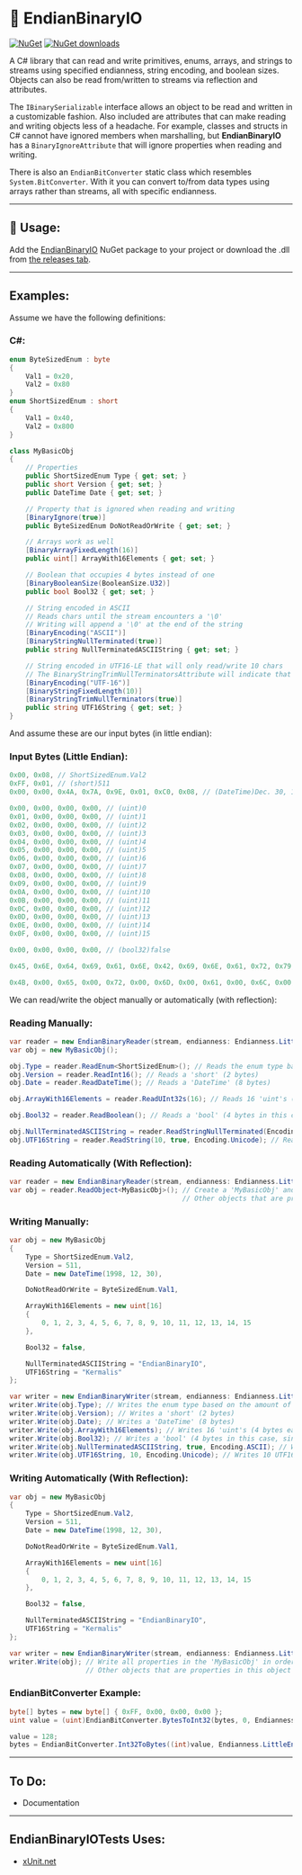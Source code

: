 ﻿# 📖 EndianBinaryIO

[![NuGet](https://img.shields.io/nuget/v/EndianBinaryIO.svg)](https://www.nuget.org/packages/EndianBinaryIO)
[![NuGet downloads](https://img.shields.io/nuget/dt/EndianBinaryIO)](https://www.nuget.org/packages/EndianBinaryIO)

A C# library that can read and write primitives, enums, arrays, and strings to streams using specified endianness, string encoding, and boolean sizes.
Objects can also be read from/written to streams via reflection and attributes.

The `IBinarySerializable` interface allows an object to be read and written in a customizable fashion.
Also included are attributes that can make reading and writing objects less of a headache.
For example, classes and structs in C# cannot have ignored members when marshalling, but **EndianBinaryIO** has a `BinaryIgnoreAttribute` that will ignore properties when reading and writing.

There is also an `EndianBitConverter` static class which resembles `System.BitConverter`. With it you can convert to/from data types using arrays rather than streams, all with specific endianness.

----
## 🚀 Usage:
Add the [EndianBinaryIO](https://www.nuget.org/packages/EndianBinaryIO) NuGet package to your project or download the .dll from [the releases tab](https://github.com/Kermalis/EndianBinaryIO/releases).

----
## Examples:
Assume we have the following definitions:
### C#:
```cs
enum ByteSizedEnum : byte
{
    Val1 = 0x20,
    Val2 = 0x80
}
enum ShortSizedEnum : short
{
    Val1 = 0x40,
    Val2 = 0x800
}

class MyBasicObj
{
    // Properties
    public ShortSizedEnum Type { get; set; }
    public short Version { get; set; }
    public DateTime Date { get; set; }

    // Property that is ignored when reading and writing
    [BinaryIgnore(true)]
    public ByteSizedEnum DoNotReadOrWrite { get; set; }

    // Arrays work as well
    [BinaryArrayFixedLength(16)]
    public uint[] ArrayWith16Elements { get; set; }

    // Boolean that occupies 4 bytes instead of one
    [BinaryBooleanSize(BooleanSize.U32)]
    public bool Bool32 { get; set; }

    // String encoded in ASCII
    // Reads chars until the stream encounters a '\0'
    // Writing will append a '\0' at the end of the string
    [BinaryEncoding("ASCII")]
    [BinaryStringNullTerminated(true)]
    public string NullTerminatedASCIIString { get; set; }

    // String encoded in UTF16-LE that will only read/write 10 chars
    // The BinaryStringTrimNullTerminatorsAttribute will indicate that every char from the first \0 will be removed from the string. This attribute also works with char arrays
    [BinaryEncoding("UTF-16")]
    [BinaryStringFixedLength(10)]
    [BinaryStringTrimNullTerminators(true)]
    public string UTF16String { get; set; }
}
```
And assume these are our input bytes (in little endian):
### Input Bytes (Little Endian):
```cs
0x00, 0x08, // ShortSizedEnum.Val2
0xFF, 0x01, // (short)511
0x00, 0x00, 0x4A, 0x7A, 0x9E, 0x01, 0xC0, 0x08, // (DateTime)Dec. 30, 1998

0x00, 0x00, 0x00, 0x00, // (uint)0
0x01, 0x00, 0x00, 0x00, // (uint)1
0x02, 0x00, 0x00, 0x00, // (uint)2
0x03, 0x00, 0x00, 0x00, // (uint)3
0x04, 0x00, 0x00, 0x00, // (uint)4
0x05, 0x00, 0x00, 0x00, // (uint)5
0x06, 0x00, 0x00, 0x00, // (uint)6
0x07, 0x00, 0x00, 0x00, // (uint)7
0x08, 0x00, 0x00, 0x00, // (uint)8
0x09, 0x00, 0x00, 0x00, // (uint)9
0x0A, 0x00, 0x00, 0x00, // (uint)10
0x0B, 0x00, 0x00, 0x00, // (uint)11
0x0C, 0x00, 0x00, 0x00, // (uint)12
0x0D, 0x00, 0x00, 0x00, // (uint)13
0x0E, 0x00, 0x00, 0x00, // (uint)14
0x0F, 0x00, 0x00, 0x00, // (uint)15

0x00, 0x00, 0x00, 0x00, // (bool32)false

0x45, 0x6E, 0x64, 0x69, 0x61, 0x6E, 0x42, 0x69, 0x6E, 0x61, 0x72, 0x79, 0x49, 0x4F, 0x00, // (ASCII)"EndianBinaryIO\0"

0x4B, 0x00, 0x65, 0x00, 0x72, 0x00, 0x6D, 0x00, 0x61, 0x00, 0x6C, 0x00, 0x69, 0x00, 0x73, 0x00, 0x00, 0x00, 0x00, 0x00, // (UTF16-LE)"Kermalis\0\0"
```

We can read/write the object manually or automatically (with reflection):
### Reading Manually:
```cs
var reader = new EndianBinaryReader(stream, endianness: Endianness.LittleEndian, booleanSize: BooleanSize.U32);
var obj = new MyBasicObj();

obj.Type = reader.ReadEnum<ShortSizedEnum>(); // Reads the enum type based on the amount of bytes of the enum's underlying type (short/2 in this case)
obj.Version = reader.ReadInt16(); // Reads a 'short' (2 bytes)
obj.Date = reader.ReadDateTime(); // Reads a 'DateTime' (8 bytes)

obj.ArrayWith16Elements = reader.ReadUInt32s(16); // Reads 16 'uint's (4 bytes each)

obj.Bool32 = reader.ReadBoolean(); // Reads a 'bool' (4 bytes in this case, since the reader was initiated with a default of BooleanSize.U32, but there is an overload to pass in one)

obj.NullTerminatedASCIIString = reader.ReadStringNullTerminated(Encoding.ASCII); // Reads ASCII chars until a '\0' is read, then returns a 'string'
obj.UTF16String = reader.ReadString(10, true, Encoding.Unicode); // Reads 10 UTF16-LE chars as a 'string' with the '\0's removed
```
### Reading Automatically (With Reflection):
```cs
var reader = new EndianBinaryReader(stream, endianness: Endianness.LittleEndian);
var obj = reader.ReadObject<MyBasicObj>(); // Create a 'MyBasicObj' and read all properties in order, ignoring any with a 'BinaryIgnoreAttribute'
                                           // Other objects that are properties in this object will also be read in the same way recursively
```

### Writing Manually:
```cs
var obj = new MyBasicObj
{
    Type = ShortSizedEnum.Val2,
    Version = 511,
    Date = new DateTime(1998, 12, 30),

    DoNotReadOrWrite = ByteSizedEnum.Val1,

    ArrayWith16Elements = new uint[16]
    {
        0, 1, 2, 3, 4, 5, 6, 7, 8, 9, 10, 11, 12, 13, 14, 15
    },

    Bool32 = false,

    NullTerminatedASCIIString = "EndianBinaryIO",
    UTF16String = "Kermalis"
};

var writer = new EndianBinaryWriter(stream, endianness: Endianness.LittleEndian, booleanSize: BooleanSize.U32);
writer.Write(obj.Type); // Writes the enum type based on the amount of bytes of the enum's underlying type (short/2 in this case)
writer.Write(obj.Version); // Writes a 'short' (2 bytes)
writer.Write(obj.Date); // Writes a 'DateTime' (8 bytes)
writer.Write(obj.ArrayWith16Elements); // Writes 16 'uint's (4 bytes each)
writer.Write(obj.Bool32); // Writes a 'bool' (4 bytes in this case, since the reader was initiated with a default of BooleanSize.U32, but there is an overload to pass in one)
writer.Write(obj.NullTerminatedASCIIString, true, Encoding.ASCII); // Writes the chars in the 'string' as ASCII and appends a '\0' at the end
writer.Write(obj.UTF16String, 10, Encoding.Unicode); // Writes 10 UTF16-LE chars as a 'string'. If the string has more than 10 chars, it is truncated; if it has less, it is padded with '\0'
```
### Writing Automatically (With Reflection):
```cs
var obj = new MyBasicObj
{
    Type = ShortSizedEnum.Val2,
    Version = 511,
    Date = new DateTime(1998, 12, 30),

    DoNotReadOrWrite = ByteSizedEnum.Val1,

    ArrayWith16Elements = new uint[16]
    {
        0, 1, 2, 3, 4, 5, 6, 7, 8, 9, 10, 11, 12, 13, 14, 15
    },

    Bool32 = false,

    NullTerminatedASCIIString = "EndianBinaryIO",
    UTF16String = "Kermalis"
};

var writer = new EndianBinaryWriter(stream, endianness: Endianness.LittleEndian);
writer.Write(obj); // Write all properties in the 'MyBasicObj' in order, ignoring any with a 'BinaryIgnoreAttribute'
                   // Other objects that are properties in this object will also be written in the same way recursively
```

### EndianBitConverter Example:
```cs
byte[] bytes = new byte[] { 0xFF, 0x00, 0x00, 0x00 };
uint value = (uint)EndianBitConverter.BytesToInt32(bytes, 0, Endianness.LittleEndian); // Will return (int)255

value = 128;
bytes = EndianBitConverter.Int32ToBytes((int)value, Endianness.LittleEndian); // Will return (byte[]){ 0x80, 0x00, 0x00, 0x00 }
```

----
## To Do:
* Documentation

----
## EndianBinaryIOTests Uses:
* [xUnit.net](https://github.com/xunit/xunit)